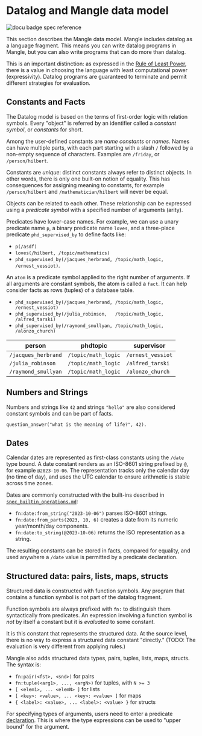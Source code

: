 # Datalog and Mangle data model

![docu badge spec reference](docu_spec_reference.svg)

This section describes the Mangle data model. Mangle includes datalog
as a language fragment. This means you can write datalog programs in Mangle,
but you can also write programs that can do more than datalog.

This is an important distinction: as expressed in the
[Rule of Least Power](http://www.w3.org/2001/tag/doc/leastPower), there
is a value in choosing the language with least computational power
(expressivity). Datalog programs are guaranteed to terminate and permit
different strategies for evaluation.

## Constants and Facts

The Datalog model is based on the terms of first-order logic with relation symbols.
Every "object" is referred by an identifier called a *constant symbol*, or
*constants* for short.

Among the user-defined constants are *name constants* or *names*. Names can have
multiple parts, with each part starting with a slash `/` followed by a
non-empty sequence of characters. Examples are `/friday`, or `/person/hilbert`.

Constants are *unique*: distinct constants always refer to distinct objects.
In other words, there is only one built-on notion of equality. This has
consequences for assigning meaning to constants, for example
`/person/hilbert` and `/mathematician/hilbert` will never be equal.

Objects can be related to each other. These relationship can be expressed
using a *predicate symbol* with a specified number of arguments (arity).

Predicates have lower-case names. For example, we can use a unary predicate
name `p`, a binary predicate name `loves`, and a three-place predicate
`phd_supervised_by` to define facts like:
- `p(/asdf)`
- `loves(/hilbert, /topic/mathematics)`
- `phd_supervised_by(/jacques_herbrand, /topic/math_logic, /ernest_vessiot)`.

An `atom` is a predicate symbol applied to the right number of arguments.
If all arguments are constant symbols, the atom is called a `fact`.
It can help consider facts as rows (tuples) of a database table.

- `phd_supervised_by(/jacques_herbrand, /topic/math_logic, /ernest_vessiot)`
- `phd_supervised_by(/julia_robinson,   /topic/math_logic, /alfred_tarski)`
- `phd_supervised_by(/raymond_smullyan, /topic/math_logic, /alonzo_church)`

|  person            | phdtopic          | supervisor       |
| ------------------ | ----------------- | ---------------- |
| `/jacques_herbrand`|`/topic/math_logic`| `/ernest_vessiot`|
| `/julia_robinson`|`/topic/math_logic`  | `/alfred_tarski` |
| `/raymond_smullyan`|`/topic/math_logic`| `/alonzo_church` |

## Numbers and Strings

Numbers and strings like `42` and strings `"hello"` are also considered
constant symbols and can be part of facts.

`question_answer("what is the meaning of life?", 42).`

## Dates

Calendar dates are represented as first-class constants using the `/date`
type bound.  A date constant renders as an ISO-8601 string prefixed by `@`, for
example `@2023-10-06`.  The representation tracks only the calendar day (no
time of day), and uses the UTC calendar to ensure arithmetic is stable across
time zones.

Dates are commonly constructed with the built-ins described in
[`spec_builtin_operations.md`](spec_builtin_operations.md):

- `fn:date:from_string("2023-10-06")` parses ISO-8601 strings.
- `fn:date:from_parts(2023, 10, 6)` creates a date from its numeric
  year/month/day components.
- `fn:date:to_string(@2023-10-06)` returns the ISO representation as a string.

The resulting constants can be stored in facts, compared for equality, and used
anywhere a `/date` value is permitted by a predicate declaration.

## Structured data: pairs, lists, maps, structs

Structured data is constructed with function symbols. Any program that
contains a function symbol is not part of the datalog fragment.

Function symbols are always prefixed with `fn:` to distinguish them
syntactically from predicates. An expression involving a function symbol is
*not* by itself a constant but it is *evaluated* to some constant.

It is this constant that represents the structured data. At the source level, there
is no way to express a structured data constant "directly."
(TODO: The evaluation is very different from applying rules.)

Mangle also adds structured data types, pairs, tuples, lists, maps, structs.
The syntax is:

* `fn:pair(<fst>, <snd>)` for pairs
* `fn:tuple(<arg1>, ..., <argN>)` for tuples, with `N >= 3`
* `[ <elem1>, ... <elemN> ]` for lists
* `[ <key>: <value>, ... <key>: <value> ]` for maps
* `{ <label>: <value>, ... <label>: <value> }` for structs

For specifying types of arguments, users need to enter a
predicate [declaration](spec_decls.md). This is where the type
expressions can be used to "upper bound" for the argument.
